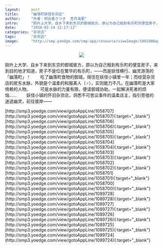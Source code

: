 ```yaml
---
layout:     post
title:      "幽落町妖怪杂货店"
author:     "作者：明日香さつき  苍月海里"
intro:      "刚升上大学、自乡下来到东京的御城彼方，原以为自己租到有乐町的便宜房子，来到目的地才知道，房子不是位在繁华的有乐町，——而是妖怪横行、幽灵游荡的「幽落町」！ 　　吃了幽落町食物的御城，得住在妖怪小镇里一年；而经营杂货店的房东水脉，外貌是个温柔的和服美人（♂），实则能力不凡，在幽落町是大家倚赖的人物。 　　可是水脉的力量有限，便请御城协助，一起解决死者的烦恼…… 　　妖怪小镇的怀旧杂货店，洞悉不可思议事件的温柔店主，指引旁徨的迷途幽灵，前往彼岸——"
date:       "2018-02-14 12:17:12"
categories: "杂货店"
tags:       "杂货店"
image:      "http://smp.yoedge.com/smp-app/resource/viewImage/1001908appline.png"
---
```

<div style="text-align: center">
<p><img src="http://smp.yoedge.com/smp-app/resource/viewImage/1001908appline.png"/></p>
</div>
<p class="post-meta">
<span>刚升上大学、自乡下来到东京的御城彼方，原以为自己租到有乐町的便宜房子，来到目的地才知道，房子不是位在繁华的有乐町，——而是妖怪横行、幽灵游荡的「幽落町」！ 　　吃了幽落町食物的御城，得住在妖怪小镇里一年；而经营杂货店的房东水脉，外貌是个温柔的和服美人（♂），实则能力不凡，在幽落町是大家倚赖的人物。 　　可是水脉的力量有限，便请御城协助，一起解决死者的烦恼…… 　　妖怪小镇的怀旧杂货店，洞悉不可思议事件的温柔店主，指引旁徨的迷途幽灵，前往彼岸——</span>
</p>
[http://smp3.yoedge.com/view/gotoAppLine/1058707](http://smp3.yoedge.com/view/gotoAppLine/1058707){:target="_blank"}
[http://smp3.yoedge.com/view/gotoAppLine/1058706](http://smp3.yoedge.com/view/gotoAppLine/1058706){:target="_blank"}
[http://smp3.yoedge.com/view/gotoAppLine/1058705](http://smp3.yoedge.com/view/gotoAppLine/1058705){:target="_blank"}
[http://smp3.yoedge.com/view/gotoAppLine/1058704](http://smp3.yoedge.com/view/gotoAppLine/1058704){:target="_blank"}
[http://smp3.yoedge.com/view/gotoAppLine/1058703](http://smp3.yoedge.com/view/gotoAppLine/1058703){:target="_blank"}
[http://smp3.yoedge.com/view/gotoAppLine/1058702](http://smp3.yoedge.com/view/gotoAppLine/1058702){:target="_blank"}
[http://smp3.yoedge.com/view/gotoAppLine/1058701](http://smp3.yoedge.com/view/gotoAppLine/1058701){:target="_blank"}
[http://smp3.yoedge.com/view/gotoAppLine/1058700](http://smp3.yoedge.com/view/gotoAppLine/1058700){:target="_blank"}
[http://smp3.yoedge.com/view/gotoAppLine/1089728](http://smp3.yoedge.com/view/gotoAppLine/1089728){:target="_blank"}
[http://smp3.yoedge.com/view/gotoAppLine/1089727](http://smp3.yoedge.com/view/gotoAppLine/1089727){:target="_blank"}
[http://smp3.yoedge.com/view/gotoAppLine/1089726](http://smp3.yoedge.com/view/gotoAppLine/1089726){:target="_blank"}
[http://smp3.yoedge.com/view/gotoAppLine/1089725](http://smp3.yoedge.com/view/gotoAppLine/1089725){:target="_blank"}
[http://smp3.yoedge.com/view/gotoAppLine/1089724](http://smp3.yoedge.com/view/gotoAppLine/1089724){:target="_blank"}


